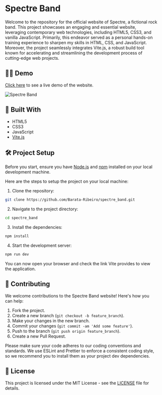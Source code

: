 # Spectre Band

Welcome to the repository for the official website of Spectre, a fictional rock band. This project showcases an engaging
and essential website, leveraging contemporary web technologies, including HTML5, CSS3, and vanilla JavaScript.
Primarily, this endeavor served as a personal hands-on training experience to sharpen my skills in HTML, CSS, and
JavaScript. Moreover, the project seamlessly integrates Vite.js, a robust build tool known for accelerating and
streamlining the development process of cutting-edge web projects.

## 👨‍💻 Demo

[Click here](https://barata-ribeiro.github.io/spectre_band/) to see a live demo of the website.

![Spectre Band](./public/screenshot.gif)

## 🚀 Built With

- HTML5
- CSS3
- JavaScript
- [Vite.js](https://vitejs.dev/)

## 🛠️ Project Setup

Before you start, ensure you have [Node.js](https://nodejs.org/en/) and [npm](https://www.npmjs.com/get-npm) installed
on your local development machine.

Here are the steps to setup the project on your local machine:

1. Clone the repository:

```bash
git clone https://github.com/Barata-Ribeiro/spectre_band.git
```

2. Navigate to the project directory:

```bash
cd spectre_band
```

3. Install the dependencies:

```bash
npm install
```

4. Start the development server:

```bash
npm run dev
```

You can now open your browser and check the link Vite provides to view the application.

## 🤝 Contributing

We welcome contributions to the Spectre Band website! Here's how you can help:

1. Fork the project.
2. Create a new branch (`git checkout -b feature_branch`).
3. Make your changes in the new branch.
4. Commit your changes (`git commit -am 'Add some feature'`).
5. Push to the branch (`git push origin feature_branch`).
6. Create a new Pull Request.

Please make sure your code adheres to our coding conventions and standards. We use ESLint and Prettier to enforce a
consistent coding style, so we recommend you to install them as your project dev dependencies.

## 📜 License

This project is licensed under the MIT License - see the
[LICENSE](https://github.com/Barata-Ribeiro/spectre_band/blob/main/LICENSE) file for details.
